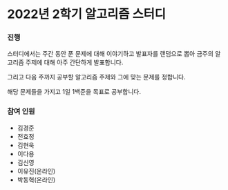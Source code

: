 # 2022년 2학기 알고리즘 스터디

### 진행

스터디에서는 주간 동안 푼 문제에 대해 이야기하고 발표자를 랜덤으로 뽑아 금주의 알고리즘 주제에 대해 아주 간단하게 발표합니다.

그리고 다음 주까지 공부할 알고리즘 주제와 그에 맞는 문제를 정합니다.

해당 문제들을 가지고 1일 1백준을 목표로 공부합니다.

### 참여 인원

- 김경준
- 전효정
- 김현욱
- 이다용
- 김신영
- 이유진(온라인)
- 박동혁(온라인)
